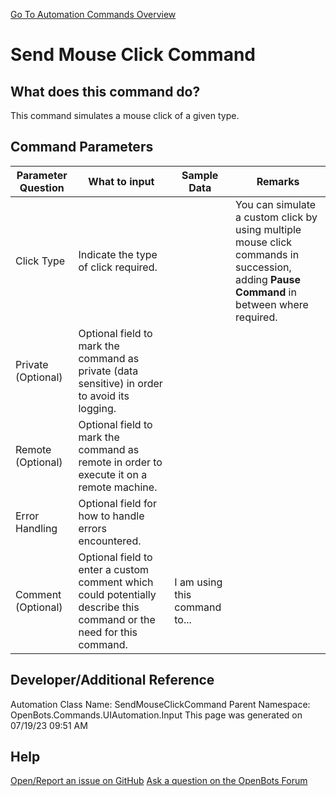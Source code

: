 <!--TITLE: Send Mouse Click Command -->
<!-- SUBTITLE: a command in the UI Automation Commands\Input group. -->
[Go To Automation Commands Overview](/automation-commands)


# Send Mouse Click Command


## What does this command do?
This command simulates a mouse click of a given type.


## Command Parameters
| Parameter Question   	| What to input  	|  Sample Data 	| Remarks  	|
| ---                    | ---               | ---           | ---       |
|Click Type|Indicate the type of click required.||You can simulate a custom click by using multiple mouse click commands in succession, adding **Pause Command** in between where required.|
|Private (Optional)|Optional field to mark the command as private (data sensitive) in order to avoid its logging.|||
|Remote (Optional)|Optional field to mark the command as remote in order to execute it on a remote machine.|||
|Error Handling|Optional field for how to handle errors encountered.|||
|Comment (Optional)|Optional field to enter a custom comment which could potentially describe this command or the need for this command.|I am using this command to...||


## Developer/Additional Reference
Automation Class Name: SendMouseClickCommand
Parent Namespace: OpenBots.Commands.UIAutomation.Input
This page was generated on 07/19/23 09:51 AM


## Help
[Open/Report an issue on GitHub](https://github.com/OpenBotsAI/OpenBots.Studio/issues/new)
[Ask a question on the OpenBots Forum](https://openbots.ai/forums/)
